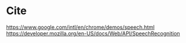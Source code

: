 # Cite
https://www.google.com/intl/en/chrome/demos/speech.html
https://developer.mozilla.org/en-US/docs/Web/API/SpeechRecognition

